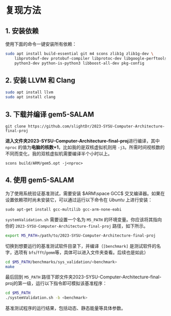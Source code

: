 # 复现方法

## 1. 安装依赖

使用下面的命令一键安装所有依赖：
```bash
sudo apt install build-essential git m4 scons zlib1g zlib1g-dev \
    libprotobuf-dev protobuf-compiler libprotoc-dev libgoogle-perftools-dev \
    python3-dev python-is-python3 libboost-all-dev pkg-config
```

## 2. 安装 LLVM 和 Clang
```bash
sudo apt install llvm
sudo apt install clang
```

## 3. 下载并编译 gem5-SALAM
```
git clone https://github.com/slightDr/2023-SYSU-Computer-Architecture-final-proj
```
**进入文件夹2023-SYSU-Computer-Architecture-final-proj**进行编译，其中 `nproc` 的值为**电脑的核数+1**，比如我的是双核虚拟机则用 `-j3`。所需时间视核数的不同而变化，我的双核虚拟机需要编译半个小时以上。
```
scons build/ARM/gem5.opt -j<nproc>
```

## 4. 使用 gem5-SALAM
为了使用系统验证基准测试，需要安装 $ARM\space GCC$ 交叉编译器。如果在设置依赖项时尚未安装它，可以通过运行以下命令在 $Ubuntu$ 上进行安装：

```shell
sudo apt-get install gcc-multilib gcc-arm-none-eabi
```

`systemValidation.sh` 需要设置一个名为 `M5_PATH` 的环境变量。你应该将其指向你的 `2023-SYSU-Computer-Architecture-final-proj` 路径，如下所示。

```bash
export M5_PATH=/path/to/2023-SYSU-Computer-Architecture-final-proj
```

切换到想要运行的基准测试软件目录下，并编译（`[benchmark]` 是测试软件的名字，选项有 `bfs`/`fft`/`gemm`等，具体可以进入文件夹查看。后续也是如此）

```bash
cd $M5_PATH/benchmarks/sys_validation/<benchmark>
make
```

最后回到 `M5_PATH` 路径下即文件夹2023-SYSU-Computer-Architecture-final-proj的第一级，运行以下指令即可模拟该基准程序：

```bash
cd $M5_PATH
./systemValidation.sh -b <benchmark>
```

基准测试程序的运行结果，包括动态、静态能量等具体参数。
